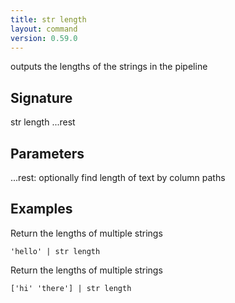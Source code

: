 ```yaml
---
title: str length
layout: command
version: 0.59.0
---
```


outputs the lengths of the strings in the pipeline

## Signature

str length ...rest

## Parameters

  ...rest: optionally find length of text by column paths

## Examples

Return the lengths of multiple strings
```shell
'hello' | str length
```

Return the lengths of multiple strings
```shell
['hi' 'there'] | str length
```

